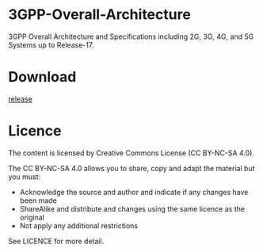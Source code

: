 # 3GPP-Overall-Architecture
3GPP Overall Architecture and Specifications including 2G, 3G, 4G, and 5G Systems up to Release-17.

# Download
[release](./release)

# Licence
The content is licensed by Creative Commons License (CC BY-NC-SA 4.0).

The CC BY-NC-SA 4.0 allows you to share, copy and adapt the material but you must:
* Acknowledge the source and author and indicate if any changes have been made
* ShareAlike and distribute and changes using the same licence as the original
* Not apply any additional restrictions

See LICENCE for more detail.

